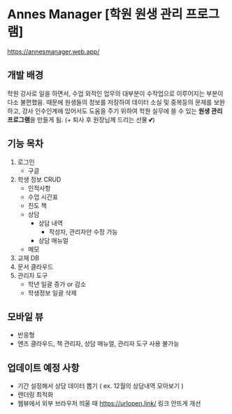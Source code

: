 # Annes Manager [학원 원생 관리 프로그램]
https://annesmanager.web.app/
## 개발 배경
학원 강사로 일을 하면서, 수업 외적인 업무의 대부분이 수작업으로 이루어지는 부분이 다소 불편했음.
때문에 원생들의 정보를 저장하여 데이터 소실 및 중복등의 문제를 보완하고, 강사 인수인계에 있어서도 도움을 주기 위하여 학원 실무에 쓸 수 있는 **원생 관리 프로그램**을 만들게 됨.
(+ 퇴사 후 원장님께 드리는 선물 💕)
## 기능 목차
1. 로그인
    - 구글
2. 학생 정보 CRUD
    - 인적사항
    - 수업 시간표
    - 진도 책
    - 상담
        - 상담 내역
            - 작성자, 관리자만 수정 가능
        - 상담 매뉴얼
    - 메모
3. 교재 DB
4. 문서 클라우드
5. 관리자 도구 
    - 학년 일괄 증가 or 감소
    - 학생정보 일괄 삭제

## 모바일 뷰
- 반응형
- 앤즈 클라우드, 책 관리자, 상담 매뉴얼, 관리자 도구 사용 불가능
## 업데이트 예정 사항
- 기간 설정해서 상담 데이터 뽑기 ( ex. 12월의 상담내역 모아보기 )
- 렌더링 최적화
- 웹뷰에서 외부 브라우저 띄울 때 https://urlopen.link/ 링크 안뜨게 개선
